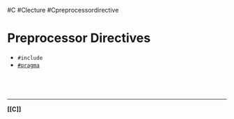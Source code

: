 #C #Clecture #Cpreprocessordirective 
# Preprocessor Directives
- `#include`
- [`#pragma`](Cpragma.md)

<br>

# 
---
**[[C]]**